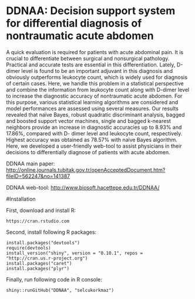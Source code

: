 # DDNAA: Decision support system for differential diagnosis of nontraumatic acute abdomenA quick evaluation is required for patients with acute abdominal pain. It is crucial to differentiate between surgical and nonsurgical pathology. Practical and accurate tests are essential in this differentiation. Lately, D-dimer level is found to be an important adjuvant in this diagnosis and obviously outperforms leukocyte count, which is widely used for diagnosis of certain cases. Here, we handle this problem in a statistical perspective and combine the information from leukocyte count along with D-dimer level to increase the diagnostic accuracy of nontraumatic acute abdomen. For this purpose, various statistical learning algorithms are considered and model performances are assessed using several measures. Our results revealed that naïve Bayes, robust quadratic discriminant analysis, bagged and boosted support vector machines, single and bagged k-nearest neighbors provide an increase in diagnostic accuracies up to 8.93% and 17.86%, compared with D- dimer level and leukocyte count, respectively. Highest accuracy was obtained as 78.57% with naïve Bayes algorithm. Here, we developed a user-friendly web-tool to assist physicians in their decisions to differentially diagnose of patients with acute abdomen.DDNAA main paper: http://online.journals.tubitak.gov.tr/openAcceptedDocument.htm?fileID=562247&no=141387DDNAA web-tool: http://www.biosoft.hacettepe.edu.tr/DDNAA/#InstallationFirst, download and install R:    https://cran.rstudio.comSecond, install following R packages:    install.packages("devtools")    require(devtools)    install_version("shiny", version = "0.10.1", repos = "http://cran.us.r-project.org")    install.packages("caret")    install.packages("plyr")Finally, run following code in R console:    shiny::runGitHub("DDNAA", "selcukorkmaz")